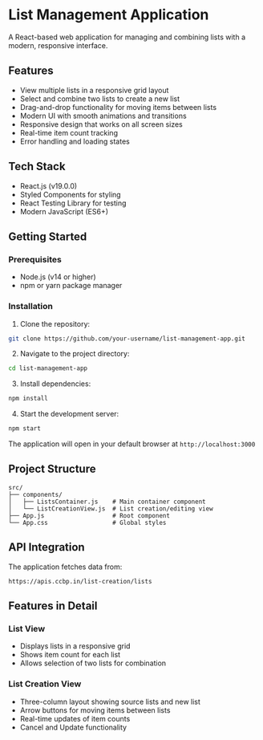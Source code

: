 # List Management Application

A React-based web application for managing and combining lists with a modern, responsive interface.

## Features

- View multiple lists in a responsive grid layout
- Select and combine two lists to create a new list
- Drag-and-drop functionality for moving items between lists
- Modern UI with smooth animations and transitions
- Responsive design that works on all screen sizes
- Real-time item count tracking
- Error handling and loading states

## Tech Stack

- React.js (v19.0.0)
- Styled Components for styling
- React Testing Library for testing
- Modern JavaScript (ES6+)

## Getting Started

### Prerequisites

- Node.js (v14 or higher)
- npm or yarn package manager

### Installation

1. Clone the repository:
```bash
git clone https://github.com/your-username/list-management-app.git
```

2. Navigate to the project directory:
```bash
cd list-management-app
```

3. Install dependencies:
```bash
npm install
```

4. Start the development server:
```bash
npm start
```

The application will open in your default browser at `http://localhost:3000`

## Project Structure

```
src/
├── components/
│   ├── ListsContainer.js    # Main container component
│   └── ListCreationView.js  # List creation/editing view
├── App.js                   # Root component
└── App.css                  # Global styles
```

## API Integration

The application fetches data from:
```
https://apis.ccbp.in/list-creation/lists
```

## Features in Detail

### List View
- Displays lists in a responsive grid
- Shows item count for each list
- Allows selection of two lists for combination

### List Creation View
- Three-column layout showing source lists and new list
- Arrow buttons for moving items between lists
- Real-time updates of item counts
- Cancel and Update functionality


